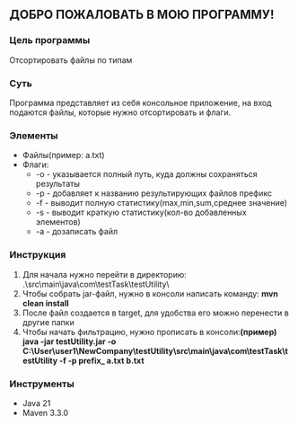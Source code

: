 ## ДОБРО ПОЖАЛОВАТЬ В МОЮ ПРОГРАММУ!

### Цель программы

Отсортировать файлы по типам

### Суть

Программа представляет из себя консольное приложение, на вход подаются файлы, которые нужно отсортировать и флаги.

### Элементы
* Файлы(пример: a.txt)
* Флаги:
  * -o - указывается полный путь, куда должны сохраняться результаты
  * -p - добавляет к названию результирующих файлов префикс
  * -f - выводит полную статистику(max,min,sum,среднее значение)
  * -s - выводит краткую статистику(кол-во добавленных элементов)
  * -a - дозаписать файл

### Инструкция

1. Для начала нужно перейти в директорию: .\src\main\java\com\testTask\testUtility\ 
2. Чтобы собрать jar-файл, нужно в консоли написать команду: **mvn clean install**
3. После файл создается в target, для удобства его можно перенести в другие папки
4. Чтобы начать фильтрацию, нужно прописать в консоли:**(пример) java -jar testUtility.jar -o C:\User\user1\NewCompany\testUtility\src\main\java\com\testTask\testUtility -f -p prefix_ a.txt b.txt**

### Инструменты
* Java 21
* Maven 3.3.0
